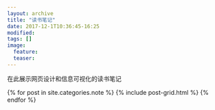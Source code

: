 ```yaml
---
layout: archive
title: "读书笔记"
date: 2017-12-1T10:36:45-16:25
modified:
tags: []
image: 
  feature: 
  teaser: 
---
```


在此展示网页设计和信息可视化的读书笔记

<div class="tiles">
{% for post in site.categories.note %}
  {% include post-grid.html %}
{% endfor %}
</div><!-- /.tiles 把所有categories 有 note 的列出来-->